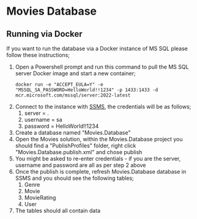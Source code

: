 # Movies Database
## Running via Docker

If you want to run the database via a Docker instance of MS SQL please follow these instructions;
1. Open a Powershell prompt and run this command to pull the MS SQL server Docker image and start a new container;
    ```
    docker run -e "ACCEPT_EULA=Y" -e "MSSQL_SA_PASSWORD=HelloWorld!!1234" -p 1433:1433 -d mcr.microsoft.com/mssql/server:2022-latest
    ```
2. Connect to the instance with [SSMS](https://learn.microsoft.com/en-us/sql/ssms/download-sql-server-management-studio-ssms?view=sql-server-ver16), the credentials will be as follows;
    1. server = .
    2. username = sa
    3. password = HelloWorld!!1234
3. Create a database named "Movies.Database"
4. Open the Movies solution, within the Movies.Database project you should find a "PublishProfiles" folder, right click "Movies.Database.publish.xml" and chose publish
5. You might be asked to re-enter credentials - if you are the server, username and password are all as per step 2 above
6. Once the publish is complete, refresh Movies.Database database in SSMS and you should see the following tables;
    1. Genre
    2. Movie
    3. MovieRating
    4. User
7. The tables should all contain data